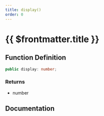 ```yaml
---
title: display()
order: 0
---
```


# {{ $frontmatter.title }}

## Function Definition

```ts
public display: number;
```

### Returns

* number

## Documentation

<!--@include: ./parts/display.md-->
